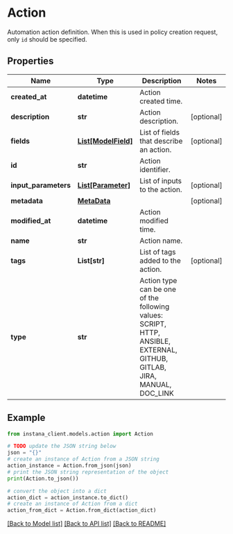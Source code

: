 # Action

Automation action definition. When this is used in policy creation request, only `id` should be specified.

## Properties

Name | Type | Description | Notes
------------ | ------------- | ------------- | -------------
**created_at** | **datetime** | Action created time. | 
**description** | **str** | Action description. | [optional] 
**fields** | [**List[ModelField]**](ModelField.md) | List of fields that describe an action. | [optional] 
**id** | **str** | Action identifier. | 
**input_parameters** | [**List[Parameter]**](Parameter.md) | List of inputs to the action. | [optional] 
**metadata** | [**MetaData**](MetaData.md) |  | [optional] 
**modified_at** | **datetime** | Action modified time. | 
**name** | **str** | Action name. | 
**tags** | **List[str]** | List of tags added to the action. | [optional] 
**type** | **str** | Action type can be one of the following values:  SCRIPT, HTTP, ANSIBLE, EXTERNAL, GITHUB, GITLAB, JIRA, MANUAL, DOC_LINK | 

## Example

```python
from instana_client.models.action import Action

# TODO update the JSON string below
json = "{}"
# create an instance of Action from a JSON string
action_instance = Action.from_json(json)
# print the JSON string representation of the object
print(Action.to_json())

# convert the object into a dict
action_dict = action_instance.to_dict()
# create an instance of Action from a dict
action_from_dict = Action.from_dict(action_dict)
```
[[Back to Model list]](../README.md#documentation-for-models) [[Back to API list]](../README.md#documentation-for-api-endpoints) [[Back to README]](../README.md)


